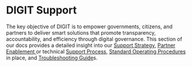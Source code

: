 # DIGIT Support

The key objective of DIGIT is to empower governments, citizens, and partners to deliver smart solutions that promote transparency, accountability, and efficiency through digital governance. This section of our docs provides a detailed insight into our [Support Strategy](egov-support-strategy-for-digit.md), [Partner Enablement ](egov-enablement-support-for-digit.md)or technical [Support Process](support-process.md), [Standard Operating Procedures](standard-operating-procedure.md) in place, and [Troubleshooting Guide](troubleshooting-guides.md)s. 



